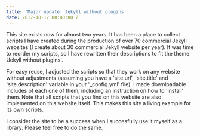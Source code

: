 ```yaml
---
title: 'Major update: Jekyll without plugins'
date: 2017-10-17 00:00:00 Z
---
```


This site exists now for almost two years. It has been a place to collect scripts I have created during the production of over 70 commercial Jekyll websites (I create about 30 commercial Jekyll website per year). It was time to reorder my scripts, so I have rewritten their descriptions to fit the theme 'Jekyll without plugins'. 

For easy reuse, I adjusted the scripts so that they work on any website without adjustments (assuming you have a 'site.url', 'site.title' and 'site.description' variable in your '_config.yml' file). I made downloadable includes of each one of them, including an instruction on how to 'install' them. Note that all scripts that you find on this website are also implemented on this website itself. This makes this site a living example for its own scripts.

I consider the site to be a success when I succesfully use it myself as a library. Please feel free to do the same. 


